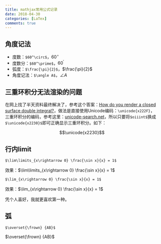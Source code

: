 ```yaml
---
title: mathjax常用公式记录
date: 2018-04-30
categories: [LaTex]
comments: true
---
```


## 角度记法

- 度数：`$60^\circ$`，$60^\circ$
- 度数分：`$60^\prime$`，$60^\prime$
- 弧度：`$\frac{\pi}{2}$`，$\frac{\pi}{2}$
- 角度记法：`$\angle A$`，$\angle A$

## 三重环积分无法渲染的问题

在网上找了半天资料最终解决了，参考这个答案：[How do you render a closed surface double integral?](https://math.meta.stackexchange.com/questions/9973/how-do-you-render-a-closed-surface-double-integral)，做法是直接使用Unicode编码：`\unicode{x222F}`，三重环积分的编码，参考这里：[unicode-search.net](http://unicode-search.net/unicode-namesearch.pl?term=INTEGRAL)，所以只要将`$oiiint$`换成`$\unicode{x2230}$`即可正确显示三重环积分。如下：

$$\unicode{x2230}$$

## 行内limit

```
$\lim\limits_{x\rightarrow 0} \frac{\sin x}{x} = 1$
```

效果：$\lim\limits_{x\rightarrow 0} \frac{\sin x}{x} = 1$

```
$\lim_{x\rightarrow 0} \frac{\sin x}{x} = 1$
```

效果：$\lim_{x\rightarrow 0} \frac{\sin x}{x} = 1$

凭个人喜好，我就更喜欢第一种。

## 弧

```
$\overset{\frown} {AB}$
```

$\overset{\frown} {AB}$